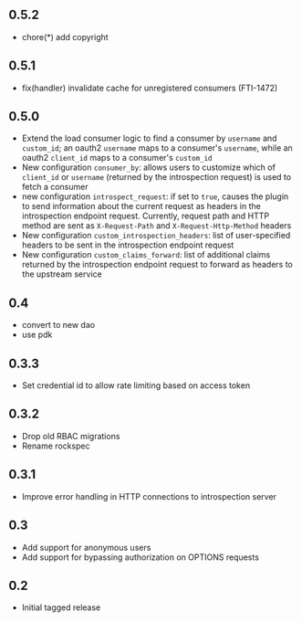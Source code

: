 ## 0.5.2

- chore(*) add copyright

## 0.5.1

- fix(handler) invalidate cache for unregistered consumers (FTI-1472)

## 0.5.0

* Extend the load consumer logic to find a consumer by `username` and
`custom_id`; an oauth2 `username` maps to a consumer's `username`, while an
oauth2 `client_id` maps to a consumer's `custom_id`
* New configuration `consumer_by`: allows users to customize
which of `client_id` or `username` (returned by the introspection request)
is used to fetch a consumer
* new configuration `introspect_request`: if set to `true`, causes
the plugin to send information about the current request as headers in the
introspection endpoint request. Currently, request path and HTTP method are
sent as `X-Request-Path` and `X-Request-Http-Method` headers
* New configuration `custom_introspection_headers`: list of user-specified
headers to be sent in the introspection endpoint request
* New configuration `custom_claims_forward`: list of additional claims returned
by the introspection endpoint request to forward as headers to the upstream
service

## 0.4

* convert to new dao
* use pdk

## 0.3.3

* Set credential id to allow rate limiting based on access token

## 0.3.2

* Drop old RBAC migrations
* Rename rockspec

## 0.3.1

* Improve error handling in HTTP connections to introspection server

## 0.3

* Add support for anonymous users
* Add support for bypassing authorization on OPTIONS requests

## 0.2

- Initial tagged release
